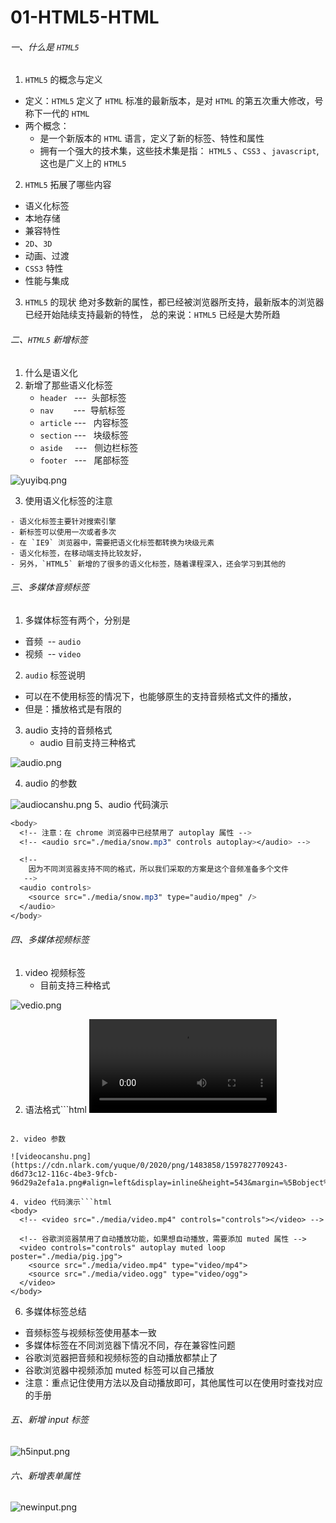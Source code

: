 # 01-HTML5-HTML

###### 一、什么是 `HTML5`


1. `HTML5` 的概念与定义



- 定义：`HTML5` 定义了 `HTML` 标准的最新版本，是对 `HTML` 的第五次重大修改，号称下一代的 `HTML`
- 两个概念：
   - 是一个新版本的 `HTML` 语言，定义了新的标签、特性和属性
   - 拥有一个强大的技术集，这些技术集是指： `HTML5` 、`CSS3` 、`javascript`, 这也是广义上的 `HTML5`



2. `HTML5` 拓展了哪些内容



- 语义化标签
- 本地存储
- 兼容特性
- `2D`、`3D`
- 动画、过渡
- `CSS3` 特性
- 性能与集成



3. `HTML5` 的现状
绝对多数新的属性，都已经被浏览器所支持，最新版本的浏览器已经开始陆续支持最新的特性，
总的来说：`HTML5` 已经是大势所趋



###### 二、`HTML5` 新增标签


1. 什么是语义化
2. 新增了那些语义化标签
   - `header`   ---  头部标签
   - `nav`        ---  导航标签
   - `article` ---   内容标签
   - `section` ---   块级标签
   - `aside`     ---   侧边栏标签
   - `footer`   ---   尾部标签

![yuyibq.png](https://cdn.nlark.com/yuque/0/2020/png/1483858/1597827580586-47c51133-6176-48bc-a6f6-a25f3e877b71.png#align=left&display=inline&height=421&margin=%5Bobject%20Object%5D&name=yuyibq.png&originHeight=421&originWidth=620&size=29838&status=done&style=none&width=620)

3. 使用语义化标签的注意



```
- 语义化标签主要针对搜索引擎
- 新标签可以使用一次或者多次
- 在 `IE9` 浏览器中，需要把语义化标签都转换为块级元素
- 语义化标签，在移动端支持比较友好，
- 另外，`HTML5` 新增的了很多的语义化标签，随着课程深入，还会学习到其他的
```


###### 三、多媒体音频标签


1. 多媒体标签有两个，分别是



- 音频  -- `audio`
- 视频  -- `video`



2. `audio` 标签说明



- 可以在不使用标签的情况下，也能够原生的支持音频格式文件的播放，
- 但是：播放格式是有限的



3. audio 支持的音频格式
   - audio 目前支持三种格式

![audio.png](https://cdn.nlark.com/yuque/0/2020/png/1483858/1597827637577-5c4ec8de-a1b1-4fc5-acfa-e92f1774082b.png#align=left&display=inline&height=220&margin=%5Bobject%20Object%5D&name=audio.png&originHeight=220&originWidth=1096&size=31837&status=done&style=none&width=1096)

4. audio 的参数

![audiocanshu.png](https://cdn.nlark.com/yuque/0/2020/png/1483858/1597827656275-1feb757d-4a43-44ab-89fb-93d6fbcd8b62.png#align=left&display=inline&height=331&margin=%5Bobject%20Object%5D&name=audiocanshu.png&originHeight=331&originWidth=998&size=63814&status=done&style=none&width=998)
5、audio 代码演示


```css
<body>
  <!-- 注意：在 chrome 浏览器中已经禁用了 autoplay 属性 -->
  <!-- <audio src="./media/snow.mp3" controls autoplay></audio> -->

  <!-- 
    因为不同浏览器支持不同的格式，所以我们采取的方案是这个音频准备多个文件
   -->
  <audio controls>
    <source src="./media/snow.mp3" type="audio/mpeg" />
  </audio>
</body>
```


###### 四、多媒体视频标签

1. video 视频标签
   - 目前支持三种格式

![vedio.png](https://cdn.nlark.com/yuque/0/2020/png/1483858/1597827683288-005dd86a-ee48-48df-8084-845298658569.png#align=left&display=inline&height=158&margin=%5Bobject%20Object%5D&name=vedio.png&originHeight=158&originWidth=798&size=62391&status=done&style=none&width=798)

2. 语法格式```html
<video src="./media/video.mp4" controls="controls"></video>
```

2. video 参数

![videocanshu.png](https://cdn.nlark.com/yuque/0/2020/png/1483858/1597827709243-d6d73c12-116c-4be3-9fcb-96d29a2efa1a.png#align=left&display=inline&height=543&margin=%5Bobject%20Object%5D&name=videocanshu.png&originHeight=543&originWidth=1093&size=326431&status=done&style=none&width=1093)

4. video 代码演示```html
<body>
  <!-- <video src="./media/video.mp4" controls="controls"></video> -->

  <!-- 谷歌浏览器禁用了自动播放功能，如果想自动播放，需要添加 muted 属性 -->
  <video controls="controls" autoplay muted loop poster="./media/pig.jpg">
    <source src="./media/video.mp4" type="video/mp4">
    <source src="./media/video.ogg" type="video/ogg">
  </video>
</body>
```

6. 多媒体标签总结



- 音频标签与视频标签使用基本一致
- 多媒体标签在不同浏览器下情况不同，存在兼容性问题
- 谷歌浏览器把音频和视频标签的自动播放都禁止了
- 谷歌浏览器中视频添加 muted 标签可以自己播放
- 注意：重点记住使用方法以及自动播放即可，其他属性可以在使用时查找对应的手册



###### 五、新增 input 标签
![h5input.png](https://cdn.nlark.com/yuque/0/2020/png/1483858/1597827740128-8a33a341-7908-437f-81db-d531e278450d.png#align=left&display=inline&height=612&margin=%5Bobject%20Object%5D&name=h5input.png&originHeight=612&originWidth=1039&size=97497&status=done&style=none&width=1039)
###### 六、新增表单属性
![newinput.png](https://cdn.nlark.com/yuque/0/2020/png/1483858/1597827772536-e3e5c065-9754-486c-9255-11a7e4dbaee2.png#align=left&display=inline&height=484&margin=%5Bobject%20Object%5D&name=newinput.png&originHeight=484&originWidth=1237&size=120932&status=done&style=none&width=1237)
